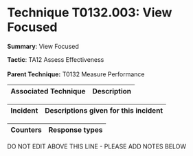 # Technique T0132.003: View Focused

**Summary**: View Focused

**Tactic**: TA12 Assess Effectiveness <br><br>**Parent Technique:** T0132 Measure Performance


| Associated Technique | Description |
| --------- | ------------------------- |



| Incident | Descriptions given for this incident |
| -------- | -------------------- |



| Counters | Response types |
| -------- | -------------- |


DO NOT EDIT ABOVE THIS LINE - PLEASE ADD NOTES BELOW